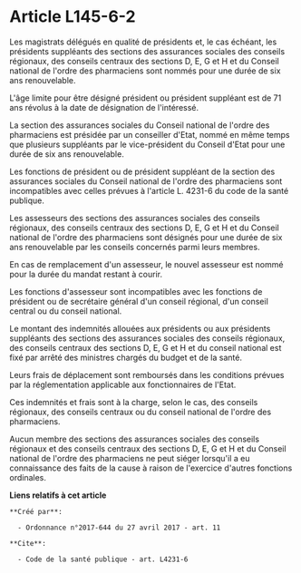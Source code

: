 # Article L145-6-2

Les magistrats délégués en qualité de présidents et, le cas échéant, les présidents suppléants des sections des assurances
sociales des conseils régionaux, des conseils centraux des sections D, E, G et H et du Conseil national de l'ordre des
pharmaciens sont nommés pour une durée de six ans renouvelable. 

L'âge limite pour être désigné président ou président suppléant est de 71 ans révolus à la date de désignation de
l'intéressé. 

La section des assurances sociales du Conseil national de l'ordre des pharmaciens est présidée par un conseiller d'Etat,
nommé en même temps que plusieurs suppléants par le vice-président du Conseil d'Etat pour une durée de six ans renouvelable. 

Les fonctions de président ou de président suppléant de la section des assurances sociales du Conseil national de l'ordre des
pharmaciens sont incompatibles avec celles prévues à l'article L. 4231-6 du code de la santé publique. 

Les assesseurs des sections des assurances sociales des conseils régionaux, des conseils centraux des sections D, E, G et H
et du Conseil national de l'ordre des pharmaciens sont désignés pour une durée de six ans renouvelable par les conseils
concernés parmi leurs membres. 

En cas de remplacement d'un assesseur, le nouvel assesseur est nommé pour la durée du mandat restant à courir. 

Les fonctions d'assesseur sont incompatibles avec les fonctions de président ou de secrétaire général d'un conseil régional,
d'un conseil central ou du conseil national. 

Le montant des indemnités allouées aux présidents ou aux présidents suppléants des sections des assurances sociales des
conseils régionaux, des conseils centraux des sections D, E, G et H et du conseil national est fixé par arrêté des ministres
chargés du budget et de la santé. 

Leurs frais de déplacement sont remboursés dans les conditions prévues par la réglementation applicable aux fonctionnaires de
l'Etat. 

Ces indemnités et frais sont à la charge, selon le cas, des conseils régionaux, des conseils centraux ou du conseil national
de l'ordre des pharmaciens. 

Aucun membre des sections des assurances sociales des conseils régionaux et des conseils centraux des sections D, E, G et H
et du Conseil national de l'ordre des pharmaciens ne peut siéger lorsqu'il a eu connaissance des faits de la cause à raison
de l'exercice d'autres fonctions ordinales.

**Liens relatifs à cet article**

	**Créé par**:

	  - Ordonnance n°2017-644 du 27 avril 2017 - art. 11

	**Cite**:

	  - Code de la santé publique - art. L4231-6
